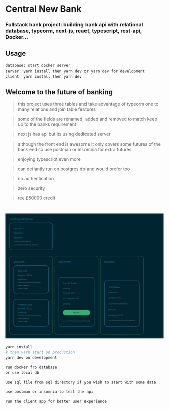 # Central New Bank

### Fullstack bank project: building bank api with relational database, typeorm, next-js, react, typescript, rest-api, Docker...

## Usage

```sh
database: start docker server
server: yarn install then yarn dev or yarn dev for development
client: yarn install then yarn dev


```

## Welcome to the future of banking

> this project uses three tables and take advantage of typeorm one to many relations and join table features

> some of the fields are renamed, added and removed to match keep up to the banks requirement

> next js has api but its using dedicated server

> although the front end is awesome it only covers some futures of the back end so use postman or insomnia for extra futures

> enjoying typescript even more

> can defiantly run on postgres db and would prefer too

> no authentication

> zero security

> ree £50000 credit

#

![Screenshot](central-new-bank.jpg)

```sh
yarn install
# then yarn start on production
yarn dev on development

```

```sh
run docker fro database
or use local db
```

```sh
use sql file from sql directory if you wish to start with some data
```

```sh
use postman or insomnia to test the api
```

```sh
run the client app for better user experience
```
